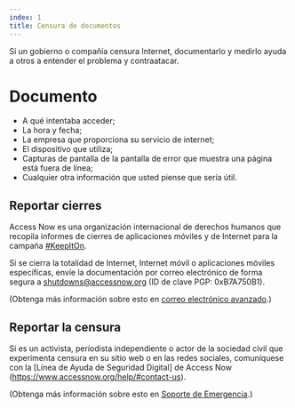 ```yaml
---
index: 1
title: Censura de documentos
---
```

Si un gobierno o compañía censura Internet, documentarlo y medirlo ayuda a otros a entender el problema y contraatacar.

# Documento

*   A qué intentaba acceder;
*   La hora y fecha;
*   La empresa que proporciona su servicio de internet;
*   El dispositivo que utiliza;
*   Capturas de pantalla de la pantalla de error que muestra una página está fuera de línea;
*   Cualquier otra información que usted piense que sería útil.

## Reportar cierres

Access Now es una organización internacional de derechos humanos que recopila informes de cierres de aplicaciones móviles y de Internet para la campaña [#KeepItOn](https://www.accessnow.org/keepiton/).

Si se cierra la totalidad de Internet, Internet móvil o aplicaciones móviles específicas, envíe la documentación por correo electrónico de forma segura a shutdowns@accessnow.org (ID de clave PGP: 0xB7A750B1).

(Obtenga más información sobre esto en [correo electrónico avanzado](umbrella://communications/email/advanced).)

## Reportar la censura

Si es un activista, periodista independiente o actor de la sociedad civil que experimenta censura en su sitio web o en las redes sociales, comuníquese con la [Línea de Ayuda de Seguridad Digital] de Access Now (https://www.accessnow.org/help/#contact-us).

(Obtenga más información sobre esto en [Soporte de Emergencia](umbrella://emergency-support).)